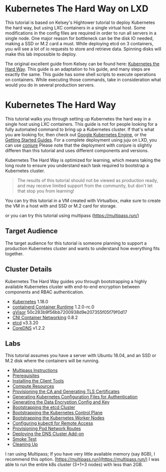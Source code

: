 # Kubernetes The Hard Way on LXD

This tutorial is based on Kelsey's Hightower tutorial to deploy Kubernetes the hard way, but using LXC containers in a single virtual host.
Some modifications in the config files are required in order to run all servers in a single node.
One major reason for bottleneck can be the disk IO needed, making a SSD or M.2 card a must. While deploying etcd on 3 containers, you will see a lot of io requests to store and retrieve data. Spinning disks will make this lab impossible to deploy.

The original excellent guide from Kelsey can be found here: [Kubernetes the Hard Way](https://github.com/kelseyhightower/kubernetes-the-hard-way). This guide is an adaptation to his guide, and many steps are exactly the same.
This guide has some shell scripts to execute operations on containers. While executing those commands, take in consideration what would you do in several production servers.

# Kubernetes The Hard Way

This tutorial walks you through setting up Kubernetes the hard way in a single host using LXC containers. This guide is not for people looking for a fully automated command to bring up a Kubernetes cluster. If that's what you are looking for, then check out [Google Kubernetes Engine](https://cloud.google.com/kubernetes-engine), or the [Getting Started Guides](http://kubernetes.io/docs/getting-started-guides/). For a complete deployment using juju on LXD, you can use [conjure](https://tutorials.ubuntu.com/tutorial/install-kubernetes-with-conjure-up#0) Please note that the deployment with conjure is slightly differen than this tutorial and uses different components and versions.

Kubernetes The Hard Way is optimized for learning, which means taking the long route to ensure you understand each task required to bootstrap a Kubernetes cluster.

> The results of this tutorial should not be viewed as production ready, and may receive limited support from the community, but don't let that stop you from learning!

You can try this tutorial in a VM created with Virtualbox, make sure to create the VM in a host with and SSD or M.2 card for storage.

or you can try this tutorial using multipass (https://multipass.run/)

## Target Audience

The target audience for this tutorial is someone planning to support a production Kubernetes cluster and wants to understand how everything fits together.

## Cluster Details

Kubernetes The Hard Way guides you through bootstrapping a highly available Kubernetes cluster with end-to-end encryption between components and RBAC authentication.

- [Kubernetes](https://github.com/kubernetes/kubernetes) 1.18.0
- [containerd Container Runtime](https://github.com/containerd/containerd) 1.2.0-rc.0
- [gVisor](https://github.com/google/gvisor) 50c283b9f56bb7200938d9e207355f05f79f0d17
- [CNI Container Networking](https://github.com/containernetworking/cni) 0.8.2
- [etcd](https://github.com/coreos/etcd) v3.3.20
- [CoreDNS](https://github.com/coredns/coredns) v1.2.2

## Labs

This tutorial assumes you have a server with Ubuntu 18.04, and an SSD or M.2 disk where the containers will be running.

- [Multipass Instructions](docs/00-private-cloud-prerequisites.md)
- [Prerequisites](docs/01-prerequisites.md)
- [Installing the Client Tools](docs/02-client-tools.md)
- [Compute Resources](docs/03-compute-resources.md)
- [Provisioning the CA and Generating TLS Certificates](docs/04-certificate-authority.md)
- [Generating Kubernetes Configuration Files for Authentication](docs/05-kubernetes-configuration-files.md)
- [Generating the Data Encryption Config and Key](docs/06-data-encryption-keys.md)
- [Bootstrapping the etcd Cluster](docs/07-bootstrapping-etcd.md)
- [Bootstrapping the Kubernetes Control Plane](docs/08-bootstrapping-kubernetes-controllers.md)
- [Bootstrapping the Kubernetes Worker Nodes](docs/09-bootstrapping-kubernetes-workers.md)
- [Configuring kubectl for Remote Access](docs/10-configuring-kubectl.md)
- [Provisioning Pod Network Routes](docs/11-pod-network-routes.md)
- [Deploying the DNS Cluster Add-on](docs/12-dns-addon.md)
- [Smoke Test](docs/13-smoke-test.md)
- [Cleaning Up](docs/14-cleanup.md)

I ran using Multipass; If you have very little available memory (say 8GB), I recommend this option.
[https://multipass.run](https://multipass.run/)
I was able to run the entire k8s cluster (3+1+3 nodes) with less than 2GB.
